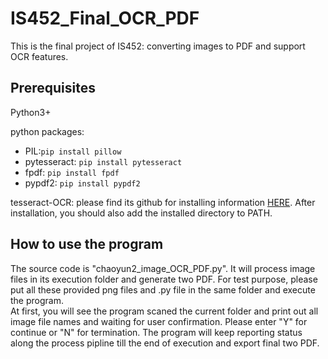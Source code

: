 # IS452_Final_OCR_PDF
This is the final project of IS452: converting images to PDF and support OCR features.


## Prerequisites
Python3+

python packages:
  
* PIL:`pip install pillow`
* pytesseract: `pip install pytesseract`
* fpdf: `pip install fpdf`
* pypdf2: `pip install pypdf2`

tesseract-OCR: please find its github for installing information [HERE](https://github.com/tesseract-ocr/tesseract).
After installation, you should also add the installed directory to PATH.

## How to use the program
The source code is "chaoyun2_image_OCR_PDF.py". It will process image files in its execution folder and generate two PDF. For test purpose, please put all these provided png files and .py file in the same folder and execute the program.  
At first, you will see the program scaned the current folder and print out all image file names and waiting for user confirmation. Please enter "Y" for continue or "N" for termination. The program will keep reporting status along the process pipline till the end of execution and export final two PDF.
